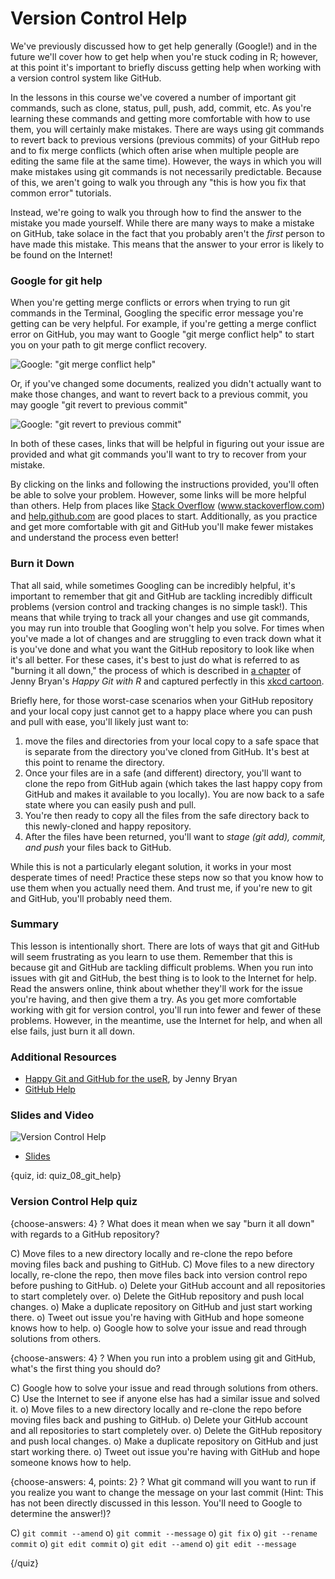 # Version Control Help 

We've previously discussed how to get help generally (Google!) and in the future we'll cover how to get help when you're stuck coding in R; however, at this point it's important to briefly discuss getting help when working with a version control system like GitHub.

In the lessons in this course we've covered a number of important git commands, such as clone, status, pull, push, add, commit, etc. As you're learning these commands and getting more comfortable with how to use them, you will certainly make mistakes. There are ways using git commands to revert back to previous versions (previous commits) of your GitHub repo and to fix merge conflicts (which often arise when multiple people are editing the same file at the same time). However, the ways in which you will make mistakes using git commands is not necessarily predictable. Because of this, we aren't going to walk you through any "this is how you fix that common error" tutorials. 

Instead, we're going to walk you through how to find the answer to the mistake you made yourself. While there are many ways to make a mistake on GitHub, take solace in the fact that you probably aren't the *first* person to have made this mistake. This means that the answer to your error is likely to be found on the Internet!

### Google for git help

When you're getting merge conflicts or errors when trying to run git commands in the Terminal, Googling the specific error message you're getting can be very helpful. For example, if you're getting a merge conflict error on GitHub, you may want to Google "git merge conflict help" to start you on your path to git merge conflict recovery.

![Google: "git merge conflict help"](https://docs.google.com/presentation/d/1Aj1Y0lIYdKftZVzAjWCWkOd8c0-IxnxtPbBmIUOdYC4/export/png?id=1Aj1Y0lIYdKftZVzAjWCWkOd8c0-IxnxtPbBmIUOdYC4&pageid=g3bac4e3849_0_0)

Or, if you've changed some documents, realized you didn't actually want to make those changes, and want to revert back to a previous commit, you may google "git revert to previous commit"

![Google: "git revert to previous commit"](https://docs.google.com/presentation/d/1Aj1Y0lIYdKftZVzAjWCWkOd8c0-IxnxtPbBmIUOdYC4/export/png?id=1Aj1Y0lIYdKftZVzAjWCWkOd8c0-IxnxtPbBmIUOdYC4&pageid=g3bac4e3849_0_9)

In both of these cases, links that will be helpful in figuring out your issue are provided and what git commands you'll want to try to recover from your mistake. 

By clicking on the links and following the instructions provided, you'll often be able to solve your problem. However, some links will be more helpful than others. Help from places like [Stack Overflow](www.stackoverflow.com) (www.stackoverflow.com) and [help.github.com](help.github.com) are good places to start. Additionally, as you practice and get more comfortable with git and GitHub you'll make fewer mistakes and understand the process even better! 

### Burn it Down

That all said, while sometimes Googling can be incredibly helpful, it's important to remember that git and GitHub are tackling incredibly difficult problems (version control and tracking changes is no simple task!). This means that while trying to track all your changes and use git commands, you may run into trouble that Googling won't help you solve. For times when  you've made a lot of changes and are struggling to even track down what it is you've done and what you want the GitHub repository to look like when it's all better. For these cases, it's best to just do what is referred to as "burning it all down," the process of which is described in [a chapter](http://happygitwithr.com/burn.html) of Jenny Bryan's *Happy Git with R* and captured perfectly in this [xkcd cartoon](http://explainxkcd.com/wiki/index.php/1597:_Git). 

Briefly here, for those worst-case scenarios when your GitHub repository and your local copy just cannot get to a happy place where you can push and pull with ease, you'll likely just want to:

1. move the files and directories from your local copy to a safe space that is separate from the directory you've cloned from GitHub. It's best at this point to rename the directory.
2. Once your files are in a safe (and different) directory, you'll want to clone the repo from GitHub again (which takes the last happy copy from GitHub and makes it available to you locally). You are now back to a safe state where you can easily push and pull. 
3. You're then ready to copy all the files from the safe directory back to this newly-cloned and happy repository. 
4. After the files have been returned, you'll want to *stage (git add), commit, and push* your files back to GitHub. 

While this is not a particularly elegant solution, it works in your most desperate times of need! Practice these steps now so that you know how to use them when you actually need them. And trust me, if you're new to git and GitHub, you'll probably need them.

 
### Summary

This lesson is intentionally short. There are lots of ways that git and GitHub will seem frustrating as you learn to use them. Remember that this is because git and GitHub are tackling difficult problems. When you run into issues with git and GitHub, the best thing is to look to the Internet for help. Read the answers online, think about whether they'll work for the issue you're having, and then give them a try. As you get more comfortable working with git for version control, you'll run into fewer and fewer of these problems. However, in the meantime, use the Internet for help, and when all else fails, just burn it all down.

### Additional Resources

* [Happy Git and GitHub for the useR](http://happygitwithr.com/reset.html), by Jenny Bryan
* [GitHub Help](https://help.github.com/)


### Slides and Video

![Version Control Help](https://www.youtube.com/watch?v=EeeC-UrIiCQ)

* [Slides](https://docs.google.com/presentation/d/1Aj1Y0lIYdKftZVzAjWCWkOd8c0-IxnxtPbBmIUOdYC4/edit?usp=sharing)


{quiz, id: quiz_08_git_help}

### Version Control Help quiz

{choose-answers: 4}
? What does it mean when we say "burn it all down" with regards to a GitHub repository?

C) Move files to a new directory locally and re-clone the repo before moving files back and pushing to GitHub.
C) Move files to a new directory locally, re-clone the repo, then move files back into version control repo before pushing to GitHub.
o) Delete your GitHub account and all repositories to start completely over.
o) Delete the GitHub repository and push local changes.
o) Make a duplicate repository on GitHub and just start working there.
o) Tweet out issue you're having with GitHub and hope someone knows how to help.
o) Google how to solve your issue and read through solutions from others.

{choose-answers: 4}
? When you run into a problem using git and GitHub, what's the first thing you should do?

C) Google how to solve your issue and read through solutions from others.
C) Use the Internet to see if anyone else has had a similar issue and solved it.
o) Move files to a new directory locally and re-clone the repo before moving files back and pushing to GitHub.
o) Delete your GitHub account and all repositories to start completely over.
o) Delete the GitHub repository and push local changes.
o) Make a duplicate repository on GitHub and just start working there.
o) Tweet out issue you're having with GitHub and hope someone knows how to help.

{choose-answers: 4, points: 2}
? What git command will you want to run if you realize you want to change the message on your last commit (Hint: This has not been directly discussed in this lesson. You'll need to Google to determine the answer!)?

C) `git commit --amend`
o) `git commit --message`
o) `git fix`
o) `git --rename commit`
o) `git edit commit`
o) `git edit --amend`
o) `git edit --message`

{/quiz}
